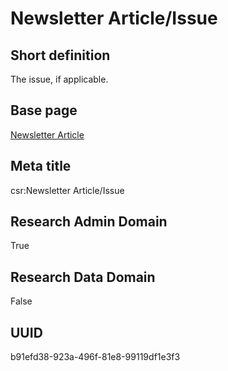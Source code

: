 # Newsletter Article/Issue
## Short definition
The issue, if applicable.
## Base page
[Newsletter Article](../../Objects/Newsletter%20Article.md)
## Meta title
csr:Newsletter Article/Issue
## Research Admin Domain
True
## Research Data Domain
False
## UUID
b91efd38-923a-496f-81e8-99119df1e3f3
